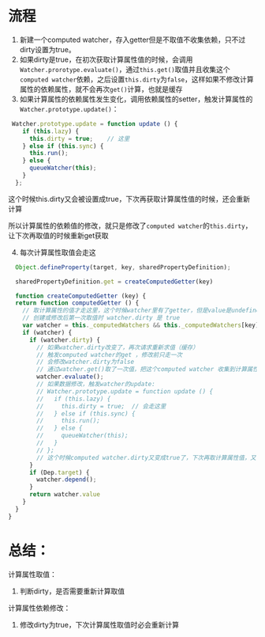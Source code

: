 # 流程
1. 新建一个computed watcher，存入getter但是不取值不收集依赖，只不过dirty设置为true。
2. 如果dirty是true，在初次获取计算属性值的时候，会调用`Watcher.prorotype.evaluate()`，通过`this.get()`取值并且收集这个`computed watcher`依赖，之后设置`this.dirty`为`false`，这样如果不修改计算属性的依赖属性，就不会再次`get()`计算，也就是缓存
3. 如果计算属性的依赖属性发生变化，调用依赖属性的setter，触发计算属性的`Watcher.prototype.update()`：
```js
 Watcher.prototype.update = function update () {
    if (this.lazy) {
      this.dirty = true;    // 这里
    } else if (this.sync) {
      this.run();
    } else {
      queueWatcher(this);
    }
  };
```
这个时候this.dirty又会被设置成true，下次再获取计算属性值的时候，还会重新计算

所以计算属性的依赖值的修改，就只是修改了`computed watcher`的`this.dirty`，让下次再取值的时候重新get获取

4. 每次计算属性取值会走这
```js
  Object.defineProperty(target, key, sharedPropertyDefinition);

  sharedPropertyDefinition.get = createComputedGetter(key)

  function createComputedGetter (key) {
  return function computedGetter () {
    // 取计算属性的值才走这里，这个时候watcher里有了getter，但是value是undefined（没有执行过watcher.get()）
    // 创建或修改后第一次取值时 watcher.dirty 是 true
    var watcher = this._computedWatchers && this._computedWatchers[key];
    if (watcher) {
      if (watcher.dirty) {
        // 如果watcher.dirty改变了，再次请求重新求值（缓存）
        // 触发computed watcher的get ，修改前只走一次
        // 会修改watcher.dirty为false
        // 通过watcher.get()取了一次值，把这个computed watcher 收集到计算属性依赖数据的deps里
        watcher.evaluate();  
        // 如果数据修改，触发watcher的update:
        // Watcher.prototype.update = function update () {
        //   if (this.lazy) {
        //     this.dirty = true;  // 会走这里
        //   } else if (this.sync) {
        //     this.run();
        //   } else {
        //     queueWatcher(this);
        //   }
        // };
        // 这个时候computed watcher.dirty又变成true了，下次再取计算属性值，又会走到这里，重新计算
      }
      if (Dep.target) {
        watcher.depend();
      }
      return watcher.value
    }
  }
}
```

# 总结：
计算属性取值：
1. 判断dirty，是否需要重新计算取值

计算属性依赖修改：
1. 修改dirty为true，下次计算属性取值时必会重新计算